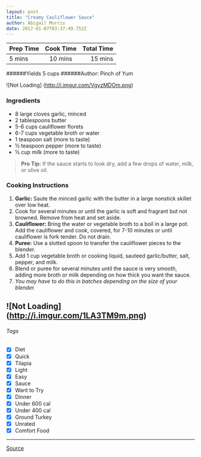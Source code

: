 ```yaml
---
layout: post
title: "Creamy Cauliflower Sauce"
author: Abigail Morris
date: 2017-01-07T03:37:49.752Z
---
```


| Prep Time  | Cook Time    | Total Time  |
| ---------- |:------------:| -----------:|
| 5 mins    | 10 mins      | 15 mins     |

######Yields 5 cups
######Author: Pinch of Yum

![Not Loading] (http://i.imgur.com/VgyzMDOm.png)

### Ingredients

* 8 large cloves garlic, minced
* 2 tablespoons butter
* 5-6 cups cauliflower florets
* 6-7 cups vegetable broth or water
* 1 teaspoon salt (more to taste)
* ½ teaspoon pepper (more to taste)
* ½ cup milk (more to taste)

> **Pro Tip:** If the sauce starts to look dry, add a few drops of water, milk, or olive oil.

### Cooking Instructions

1. **Garlic:** Saute the minced garlic with the butter in a large nonstick skillet over low heat. 
2. Cook for several minutes or until the garlic is soft and fragrant but not browned. Remove from heat and set aside.
3. **Cauliflower:** Bring the water or vegetable broth to a boil in a large pot. Add the cauliflower and cook, covered, for 7-10 minutes or until cauliflower is fork tender. Do not drain.
4. **Puree:** Use a slotted spoon to transfer the cauliflower pieces to the blender. 
5. Add 1 cup vegetable broth or cooking liquid, sauteed garlic/butter, salt, pepper, and milk.
6. Blend or puree for several minutes until the sauce is very smooth, adding more broth or milk depending on how thick you want the sauce.
7. *You may have to do this in batches depending on the size of your blender.*

![Not Loading] (http://i.imgur.com/1LA3TM9m.png)
---

###### Tags
- [x] Diet
- [x] Quick
- [x] Tilapia
- [x] Light
- [x] Easy
- [x] Sauce
- [x] Want to Try
- [x] Dinner
- [x] Under 600 cal
- [x] Under 400 cal
- [x] Ground Turkey
- [x] Unrated
- [x] Comfort Food

---

[Source](http://pinchofyum.com/creamy-cauliflower-sauce)

